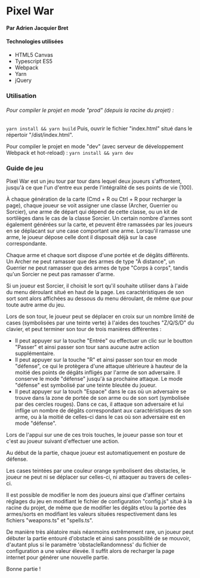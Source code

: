 # Pixel War

#### Par Adrien Jacquier Bret

#### Technologies utilisées

- HTML5 Canvas
- Typescript ES5
- Webpack
- Yarn
- jQuery


### Utilisation

###### Pour compiler le projet en mode "prod" (depuis la racine du projet) :

`yarn install && yarn build` 
Puis, ouvrir le fichier "index.html" situé dans le répertoir "/dist/index.html".

Pour compiler le projet en mode "dev" (avec serveur de développement Webpack et hot-reload) : `yarn install && yarn dev`

### Guide de jeu

Pixel War est un jeu tour par tour dans lequel deux joueurs s'affrontent, jusqu'à ce que l'un d'entre eux perde l'intégralité de ses points de vie (100).

À chaque génération de la carte (Cmd + R ou Ctrl + R pour recharger la page), chaque joueur se voit assigner une classe (Archer, Guerrier ou Sorcier), une arme de départ qui dépend de cette classe, ou un kit de sortilèges dans le cas de la classe Sorcier. Un certain nombre d'armes sont également générées sur la carte, et peuvent être ramassées par les joueurs en se déplacant sur une case comportant une arme. Lorsqu'il ramasse une arme, le joueur dépose celle dont il disposait déjà sur la case correspondante.

Chaque arme et chaque sort dispose d'une portée et de dégâts différents.
Un Archer ne peut ramasser que des armes de type "À distance", un Guerrier ne peut ramasser que des armes de type "Corps à corps", tandis qu'un Sorcier ne peut pas ramasser d'arme.

Si un joueur est Sorcier, il choisit le sort qu'il souhaite utiliser dans à l'aide du menu déroulant situé en haut de la page.
Les caractéristiques de son sort sont alors affichées au dessous du menu déroulant, de même que pour toute autre arme du jeu.

Lors de son tour, le joueur peut se déplacer en croix sur un nombre limité de cases (symbolisées par une teinte verte) à l'aides des touches "Z/Q/S/D" du clavier, et peut terminer son tour de trois manières différentes :

- Il peut appuyer sur la touche "Entrée" ou effectuer un clic sur le boutton "Passer" et ainsi passer son tour sans aucune autre action supplémentaire.
- Il peut appuyer sur la touche "R" et ainsi passer son tour en mode "défense", ce qui le protègera d'une attaque ultérieure à hauteur de la moitié des points de dégâts infligés par l'arme de son adversaire. Il conserve le mode "défense" jusqu'à sa prochaine attaque. Le mode "défense" est symbolisé par une teinte bleutée du joueur.
- Il peut appuyer sur la touch "Espace" dans le cas où un adversaire se trouve dans la zone de portée de son arme ou de son sort (symbolisée par des cercles rouges). Dans ce cas, il attaque son adversaire et lui inflige un nombre de dégâts correspondant aux caractéristiques de son arme, ou à la moitié de celles-ci dans le cas où son adversaire est en mode "défense".

Lors de l'appui sur une de ces trois touches, le joueur passe son tour et c'est au joueur suivant d'effectuer une action.

Au début de la partie, chaque joueur est automatiquement en posture de défense.

Les cases teintées par une couleur orange symbolisent des obstacles, le joueur ne peut ni se déplacer sur celles-ci, ni attaquer au travers de celles-ci.

Il est possible de modifier le nom des joueurs ainsi que d'affiner certains réglages du jeu en modifiant le fichier de configuration "config.js" situé à la racine du projet, de même que de modifier les dégâts et/ou la portée des armes/sorts en modifiant les valeurs situées respectivement dans les fichiers "weapons.ts" et "spells.ts".

De manière très aléatoire mais néanmoins extrêmement rare, un joueur peut débuter la partie entouré d'obstacle et ainsi sans possibilité de se mouvoir, d'autant plus si le paramètre 'obstacleRandomness' du fichier de configuration a une valeur élevée. Il suffit alors de recharger la page internet pour générer une nouvelle partie.

Bonne partie !